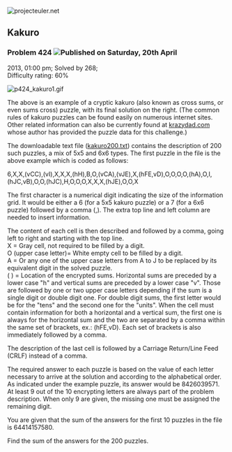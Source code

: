 ![projecteuler.net](images/print_page_logo.png)

## Kakuro

### Problem 424 ![](images/icon_info.png)Published on Saturday, 20th April
2013, 01:00 pm; Solved by 268;  
Difficulty rating: 60%

![p424_kakuro1.gif](project/images/p424_kakuro1.gif)

The above is an example of a cryptic kakuro (also known as cross sums, or even
sums cross) puzzle, with its final solution on the right. (The common rules of
kakuro puzzles can be found easily on numerous internet sites. Other related
information can also be currently found at
[krazydad.com](http://krazydad.com/) whose author has provided the puzzle data
for this challenge.)

The downloadable text file
([kakuro200.txt](project/resources/p424_kakuro200.txt)) contains the
description of 200 such puzzles, a mix of 5x5 and 6x6 types. The first puzzle
in the file is the above example which is coded as follows:

6,X,X,(vCC),(vI),X,X,X,(hH),B,O,(vCA),(vJE),X,(hFE,vD),O,O,O,O,(hA),O,I,(hJC,vB),O,O,(hJC),H,O,O,O,X,X,X,(hJE),O,O,X

The first character is a numerical digit indicating the size of the
information grid. It would be either a 6 (for a 5x5 kakuro puzzle) or a 7 (for
a 6x6 puzzle) followed by a comma (,). The extra top line and left column are
needed to insert information.

The content of each cell is then described and followed by a comma, going left
to right and starting with the top line.  
X = Gray cell, not required to be filled by a digit.  
O (upper case letter)= White empty cell to be filled by a digit.  
A = Or any one of the upper case letters from A to J to be replaced by its
equivalent digit in the solved puzzle.  
( ) = Location of the encrypted sums. Horizontal sums are preceded by a lower
case "h" and vertical sums are preceded by a lower case "v". Those are
followed by one or two upper case letters depending if the sum is a single
digit or double digit one. For double digit sums, the first letter would be
for the "tens" and the second one for the "units". When the cell must contain
information for both a horizontal and a vertical sum, the first one is always
for the horizontal sum and the two are separated by a comma within the same
set of brackets, ex.: (hFE,vD). Each set of brackets is also immediately
followed by a comma.

The description of the last cell is followed by a Carriage Return/Line Feed
(CRLF) instead of a comma.

The required answer to each puzzle is based on the value of each letter
necessary to arrive at the solution and according to the alphabetical order.
As indicated under the example puzzle, its answer would be 8426039571. At
least 9 out of the 10 encrypting letters are always part of the problem
description. When only 9 are given, the missing one must be assigned the
remaining digit.

You are given that the sum of the answers for the first 10 puzzles in the file
is 64414157580.

Find the sum of the answers for the 200 puzzles.

  
  

